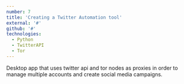 ```yaml
---
number: 7
title: 'Creating a Twitter Automation tool'
external: '#'
github: '#'
technologies:
  - Python
  - TwitterAPI
  - Tor
---
```


Desktop app that uses twitter api and tor nodes as proxies in order to manage multiple accounts and create social media campaigns.